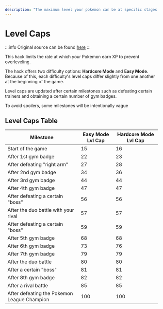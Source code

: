 ```yaml
---
description: "The maximum level your pokemon can be at specific stages in the game"
---
```


# Level Caps
:::info
Original source can be found [here](https://docs.google.com/document/d/1XvSoU-3V9AbrQf5MpSv67RbRh7XDYOM2pJogWibgV4A/edit#heading=h.7fb5h4pft62q)
:::

This hack limits the rate at which your Pokemon earn XP to prevent overleveling.

The hack offers two difficulty options: __Hardcore Mode__ and __Easy Mode__. Because of this, each difficulty's level caps differ slightly from one another at the beginning of the game.

Level caps are updated after certain milestones such as defeating certain trainers and obtaining a certain number of gym badges.

To avoid spoilers, some milestones will be intentionally vague

## Level Caps Table

| Milestone                                   | Easy Mode Lvl Cap | Hardcore Mode Lvl Cap |
|---------------------------------------------|-------------------|-----------------------|
| Start of the game                           | 15                | 16                    |
| After 1st gym badge                         | 22                | 23                    |
| After defeating "right arm"                 | 27                | 28                    |
| After 2nd gym badge                         | 34                | 36                    |
| After 3rd gym badge                         | 44                | 44                    |
| After 4th gym badge                         | 47                | 47                    |
| After defeating a certain "boss"            | 56                | 56                    |
| After the duo battle with your rival        | 57                | 57                    |
| After defeating a certain "boss"            | 59                | 59                    |
| After 5th gym badge                         | 68                | 68                    |
| After 6th gym badge                         | 73                | 76                    |
| After 7th gym badge                         | 79                | 79                    |
| After the duo battle                        | 80                | 80                    |
| After a certain "boss"                      | 81                | 81                    |
| After 8th gym badge                         | 82                | 82                    |
| After a rival battle                        | 85                | 85                    |
| After defeating the Pokemon League Champion | 100               | 100                   |
